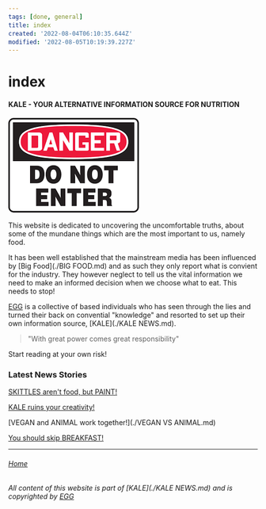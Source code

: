 ```yaml
---
tags: [done, general]
title: index
created: '2022-08-04T06:10:35.644Z'
modified: '2022-08-05T10:19:39.227Z'
---
```


# index

#### KALE - YOUR ALTERNATIVE INFORMATION SOURCE FOR NUTRITION

![DANGER](./attachments/stop.png)

This website is dedicated to uncovering the uncomfortable truths, about some of the mundane things which are the most important to us, namely food.

It has been well established that the mainstream media has been influenced by [Big Food](./BIG FOOD.md) and as such they only report what is convient for the industry. They however neglect to tell us the vital information we need to make an informed decision when we choose what to eat. This needs to stop!

[EGG](./EGG.md) is a collective of based individuals who has seen through the lies and turned their back on convential "knowledge" and resorted to set up their own information source, [KALE](./KALE NEWS.md).

>"With great power comes great responsibility"

Start reading at your own risk!

### Latest News Stories
 [SKITTLES aren't food, but PAINT!](./SKITTLES.md)

 [KALE ruins your creativity!](./KALE.md)

 [VEGAN and ANIMAL work together!](./VEGAN VS ANIMAL.md)

 [You should skip BREAKFAST!](./BREAKFAST.md)

___

###### [Home](./index.md)

###### All content of this website is part of [KALE](./KALE NEWS.md) and is copyrighted by [EGG](./EGG.md)


